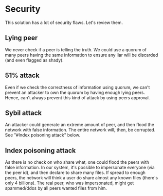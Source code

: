 # Security

This solution has a lot of security flaws. Let's review them.

## Lying peer

We never check if a peer is telling the truth. We could use a quorum of many
peers having the same information to ensure any liar will be discarded (and even
flagged as shady).

## 51% attack

Even if we check the correctness of information using quorum, we can't prevent
an attacker to own the quorum by having enough lying peers. Hence, can't always
prevent this kind of attack by using peers approval.

## Sybil attack

An attacker could generate an extreme amount of peer, and then flood the network
with false information. The entire network will, then, be corrupted.\
See "#Index poisoning attack" below.

## Index poisoning attack

As there is no check on who share what, one could flood the peers with false
information. In our system, it's possible to impersonate everyone (via the peer
id), and then declare to share many files. If spread to enough peers, the
network will think a user do share almost any known files (there's only 4
billions). The real peer, who was impersonated, might get spammed/ddos by all
peers wanted files from him.


